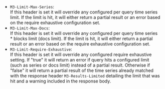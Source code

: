 - `M3-Limit-Max-Series`:  
 If this header is set it will override any configured per query time series limit. If the limit is hit, it will either return a partial result or an error based on the require exhaustive configuration set.<br />
- `M3-Limit-Max-Docs`:  
 If this header is set it will override any configured per query time series * blocks limit (docs limit). If the limit is hit, it will either return a partial result or an error based on the require exhaustive configuration set.<br />
- `M3-Limit-Require-Exhaustive`:  
 If this header is set it will override any configured require exhaustive setting. If "true" it will return an error if query hits a configured limit (such as series or docs limit) instead of a partial result. Otherwise if "false" it will return a partial result of the time series already matched with the response header `M3-Results-Limited` detailing the limit that was hit and a warning included in the response body.<br /><br />